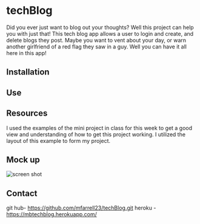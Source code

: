 # techBlog
Did you ever just want to blog out your thoughts? Well this project can help you with just that! This tech blog app allows a user to login and create, and delete blogs they post. Maybe you want to vent about your day, or warn another girlfriend of a red flag they saw in a guy. Well you can have it all here in this app!
## Installation

## Use

## Resources
I used the examples of the mini project in class for this week to get a good view and understanding of how to get this project working. I utilized the layout of this example to form my project.
## Mock up
![screen shot]()
## Contact
git hub- https://github.com/mfarrell23/techBlog.git
heroku - https://mbtechblog.herokuapp.com/